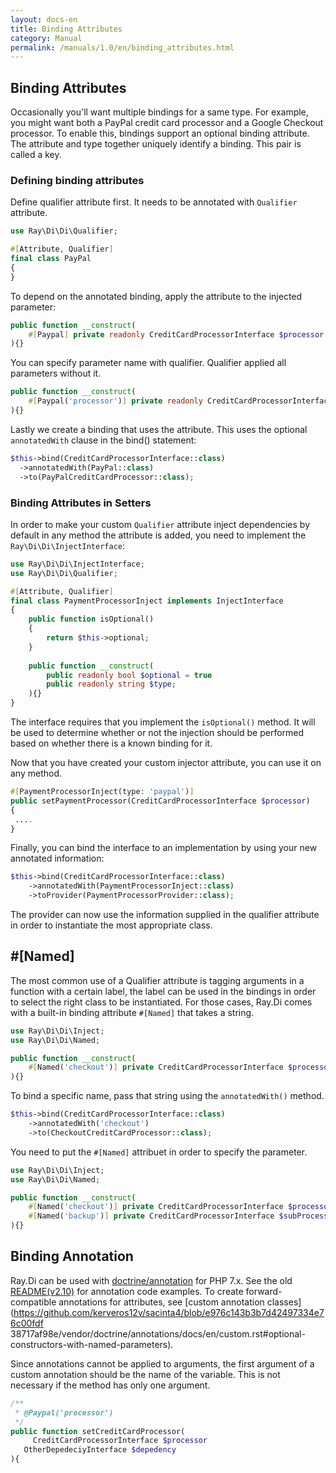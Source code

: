 ```yaml
---
layout: docs-en
title: Binding Attributes
category: Manual
permalink: /manuals/1.0/en/binding_attributes.html
---
```

## Binding Attributes

Occasionally you'll want multiple bindings for a same type. For example, you might want both a PayPal credit card processor and a Google Checkout processor.
To enable this, bindings support an optional binding attribute. The attribute and type together uniquely identify a binding. This pair is called a key.

### Defining binding attributes

Define qualifier attribute first. It needs to be annotated with `Qualifier` attribute.

```php
use Ray\Di\Di\Qualifier;

#[Attribute, Qualifier]
final class PayPal
{
}
```

To depend on the annotated binding, apply the attribute to the injected parameter:

```php
public function __construct(
    #[Paypal] private readonly CreditCardProcessorInterface $processor
){}
```
You can specify parameter name with qualifier. Qualifier applied all parameters without it.

```php
public function __construct(
    #[Paypal('processor')] private readonly CreditCardProcessorInterface $processor
){}
```
Lastly we create a binding that uses the attribute. This uses the optional `annotatedWith` clause in the bind() statement:

```php
$this->bind(CreditCardProcessorInterface::class)
  ->annotatedWith(PayPal::class)
  ->to(PayPalCreditCardProcessor::class);
```

### Binding Attributes in Setters

In order to make your custom `Qualifier` attribute inject dependencies by default in any method the
attribute is added, you need to implement the `Ray\Di\Di\InjectInterface`:

```php
use Ray\Di\Di\InjectInterface;
use Ray\Di\Di\Qualifier;

#[Attribute, Qualifier]
final class PaymentProcessorInject implements InjectInterface
{
    public function isOptional()
    {
        return $this->optional;
    }
    
    public function __construct(
        public readonly bool $optional = true
        public readonly string $type;
    ){}
}
```

The interface requires that you implement the `isOptional()` method. It will be used to determine whether
or not the injection should be performed based on whether there is a known binding for it.

Now that you have created your custom injector attribute, you can use it on any method.

```php
#[PaymentProcessorInject(type: 'paypal')]
public setPaymentProcessor(CreditCardProcessorInterface $processor)
{
 ....
}
```

Finally, you can bind the interface to an implementation by using your new annotated information:

```php
$this->bind(CreditCardProcessorInterface::class)
    ->annotatedWith(PaymentProcessorInject::class)
    ->toProvider(PaymentProcessorProvider::class);
```

The provider can now use the information supplied in the qualifier attribute in order to instantiate
the most appropriate class.

## #[Named]

The most common use of a Qualifier attribute is tagging arguments in a function with a certain label,
the label can be used in the bindings in order to select the right class to be instantiated. For those
cases, Ray.Di comes with a built-in binding attribute `#[Named]` that takes a string.

```php
use Ray\Di\Di\Inject;
use Ray\Di\Di\Named;

public function __construct(
    #[Named('checkout')] private CreditCardProcessorInterface $processor
){}
```

To bind a specific name, pass that string using the `annotatedWith()` method.

```php
$this->bind(CreditCardProcessorInterface::class)
    ->annotatedWith('checkout')
    ->to(CheckoutCreditCardProcessor::class);
```

You need to put the `#[Named]` attribuet in order to specify the parameter.

```php
use Ray\Di\Di\Inject;
use Ray\Di\Di\Named;

public function __construct(
    #[Named('checkout')] private CreditCardProcessorInterface $processor,
    #[Named('backup')] private CreditCardProcessorInterface $subProcessor
){}
```

## Binding Annotation

Ray.Di can be used with [doctrine/annotation](https://github.com/doctrine/annotations) for PHP 7.x. See the old [README(v2.10)](https://github.com/ray-di/Ray.Di/tree/2.10.5/README.md) for annotation code examples. To create forward-compatible annotations for attributes, see [custom annotation classes](https://github.com/kerveros12v/sacinta4/blob/e976c143b3b7d42497334e76c00fdf 38717af98e/vendor/doctrine/annotations/docs/en/custom.rst#optional-constructors-with-named-parameters).

Since annotations cannot be applied to arguments, the first argument of a custom annotation should be the name of the variable. This is not necessary if the method has only one argument.

```php
/**
 * @Paypal('processor')
 */
public function setCreditCardProcessor(
	 CreditCardProcessorInterface $processor
   OtherDepedeciyInterface $depedency
){
```

